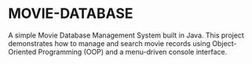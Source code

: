 # MOVIE-DATABASE
A simple Movie Database Management System built in Java. This project demonstrates how to manage and search movie records using Object-Oriented Programming (OOP) and a menu-driven console interface.
